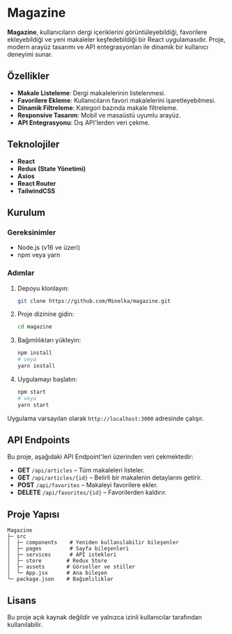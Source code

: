 # Magazine

**Magazine**, kullanıcıların dergi içeriklerini görüntüleyebildiği, favorilere ekleyebildiği ve yeni makaleler keşfedebildiği bir React uygulamasıdır. Proje, modern arayüz tasarımı ve API entegrasyonları ile dinamik bir kullanıcı deneyimi sunar.

## Özellikler

- **Makale Listeleme**: Dergi makalelerinin listelenmesi.
- **Favorilere Ekleme**: Kullanıcıların favori makalelerini işaretleyebilmesi.
- **Dinamik Filtreleme**: Kategori bazında makale filtreleme.
- **Responsive Tasarım**: Mobil ve masaüstü uyumlu arayüz.
- **API Entegrasyonu**: Dış API'lerden veri çekme.

## Teknolojiler

- **React**
- **Redux (State Yönetimi)**
- **Axios**
- **React Router**
- **TailwindCSS**

## Kurulum

### Gereksinimler

- Node.js (v16 ve üzeri)
- npm veya yarn

### Adımlar

1. Depoyu klonlayın:

   ```bash
   git clone https://github.com/Minelka/magazine.git
   ```

2. Proje dizinine gidin:

   ```bash
   cd magazine
   ```

3. Bağımlılıkları yükleyin:

   ```bash
   npm install
   # veya
   yarn install
   ```

4. Uygulamayı başlatın:

   ```bash
   npm start
   # veya
   yarn start
   ```

Uygulama varsayılan olarak `http://localhost:3000` adresinde çalışır.

## API Endpoints

Bu proje, aşağıdaki API Endpoint'leri üzerinden veri çekmektedir:

- **GET** `/api/articles` – Tüm makaleleri listeler.
- **GET** `/api/articles/{id}` – Belirli bir makalenin detaylarını getirir.
- **POST** `/api/favorites` – Makaleyi favorilere ekler.
- **DELETE** `/api/favorites/{id}` – Favorilerden kaldırır.

## Proje Yapısı

```
Magazine
├─ src
│  ├─ components    # Yeniden kullanılabilir bileşenler
│  ├─ pages         # Sayfa bileşenleri
│  ├─ services      # API istekleri
│  ├─ store        # Redux Store
│  ├─ assets       # Görseller ve stiller
│  └─ App.jsx      # Ana bileşen
└─ package.json    # Bağımlılıklar
```

## Lisans

Bu proje açık kaynak değildir ve yalnızca izinli kullanıcılar tarafından kullanılabilir.

